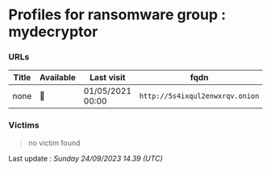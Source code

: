 # Profiles for ransomware group : **mydecryptor**



### URLs
| Title | Available | Last visit | fqdn | Screenshot 
|---|---|---|---|---|
| none | 🔴 | 01/05/2021 00:00 | `http://5s4ixqul2enwxrqv.onion` | ❌ | 

### Victims

> no victim found




Last update : _Sunday 24/09/2023 14.39 (UTC)_
